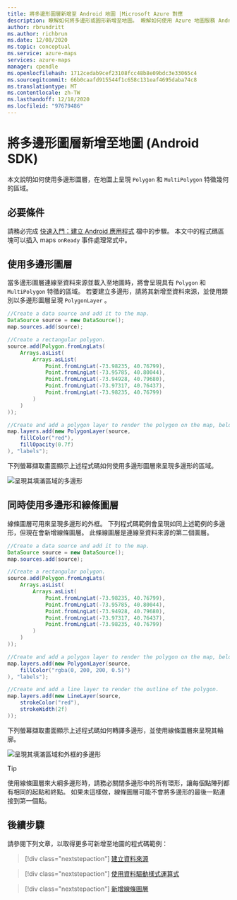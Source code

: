 ```yaml
---
title: 將多邊形圖層新增至 Android 地圖 |Microsoft Azure 對應
description: 瞭解如何將多邊形或圓形新增至地圖。 瞭解如何使用 Azure 地圖服務 Android SDK 來自訂幾何圖案，並使其更容易更新和維護。
author: rbrundritt
ms.author: richbrun
ms.date: 12/08/2020
ms.topic: conceptual
ms.service: azure-maps
services: azure-maps
manager: cpendle
ms.openlocfilehash: 1712cedab9cef23108fcc48b8e09bdc3e33065c4
ms.sourcegitcommit: 66b0caafd915544f1c658c131eaf4695daba74c8
ms.translationtype: MT
ms.contentlocale: zh-TW
ms.lasthandoff: 12/18/2020
ms.locfileid: "97679486"
---
```

# <a name="add-a-polygon-layer-to-the-map-android-sdk"></a>將多邊形圖層新增至地圖 (Android SDK) 

本文說明如何使用多邊形圖層，在地圖上呈現 `Polygon` 和 `MultiPolygon` 特徵幾何的區域。

## <a name="prerequisites"></a>必要條件

請務必完成 [快速入門：建立 Android 應用程式](quick-android-map.md) 檔中的步驟。 本文中的程式碼區塊可以插入 maps `onReady` 事件處理常式中。

## <a name="use-a-polygon-layer"></a>使用多邊形圖層

當多邊形圖層連線至資料來源並載入至地圖時，將會呈現具有 `Polygon` 和 `MultiPolygon` 特徵的區域。 若要建立多邊形，請將其新增至資料來源，並使用類別以多邊形圖層呈現 `PolygonLayer` 。

```java
//Create a data source and add it to the map.
DataSource source = new DataSource();
map.sources.add(source);

//Create a rectangular polygon.
source.add(Polygon.fromLngLats(
    Arrays.asList(
        Arrays.asList(
            Point.fromLngLat(-73.98235, 40.76799),
            Point.fromLngLat(-73.95785, 40.80044),
            Point.fromLngLat(-73.94928, 40.79680),
            Point.fromLngLat(-73.97317, 40.76437),
            Point.fromLngLat(-73.98235, 40.76799)
        )
    )
));

//Create and add a polygon layer to render the polygon on the map, below the label layer.
map.layers.add(new PolygonLayer(source, 
    fillColor("red"),
    fillOpacity(0.7f)
), "labels");
```

下列螢幕擷取畫面顯示上述程式碼如何使用多邊形圖層來呈現多邊形的區域。

![呈現其填滿區域的多邊形](media/how-to-add-shapes-to-android-map/android-polygon-layer.png)

## <a name="use-a-polygon-and-line-layer-together"></a>同時使用多邊形和線條圖層

線條圖層可用來呈現多邊形的外框。 下列程式碼範例會呈現如同上述範例的多邊形，但現在會新增線條圖層。 此條線圖層是連線至資料來源的第二個圖層。  

```java
//Create a data source and add it to the map.
DataSource source = new DataSource();
map.sources.add(source);

//Create a rectangular polygon.
source.add(Polygon.fromLngLats(
    Arrays.asList(
        Arrays.asList(
            Point.fromLngLat(-73.98235, 40.76799),
            Point.fromLngLat(-73.95785, 40.80044),
            Point.fromLngLat(-73.94928, 40.79680),
            Point.fromLngLat(-73.97317, 40.76437),
            Point.fromLngLat(-73.98235, 40.76799)
        )
    )
));

//Create and add a polygon layer to render the polygon on the map, below the label layer.
map.layers.add(new PolygonLayer(source,
    fillColor("rgba(0, 200, 200, 0.5)")
), "labels");

//Create and add a line layer to render the outline of the polygon.
map.layers.add(new LineLayer(source,
    strokeColor("red"),
    strokeWidth(2f)
));
```

下列螢幕擷取畫面顯示上述程式碼如何轉譯多邊形，並使用線條圖層來呈現其輪廓。

![呈現其填滿區域和外框的多邊形](media/how-to-add-shapes-to-android-map/android-polygon-and-line-layer.png)

> [!TIP]
> 使用線條圖層來大綱多邊形時，請務必關閉多邊形中的所有環形，讓每個點陣列都有相同的起點和終點。 如果未這樣做，線條圖層可能不會將多邊形的最後一點連接到第一個點。

## <a name="next-steps"></a>後續步驟

請參閱下列文章，以取得更多可新增至地圖的程式碼範例：

> [!div class="nextstepaction"]
> [建立資料來源](create-data-source-android-sdk.md)

> [!div class="nextstepaction"]
> [使用資料驅動樣式運算式](data-driven-style-expressions-android-sdk.md)

> [!div class="nextstepaction"]
> [新增線條圖層](android-map-add-line-layer.md)
